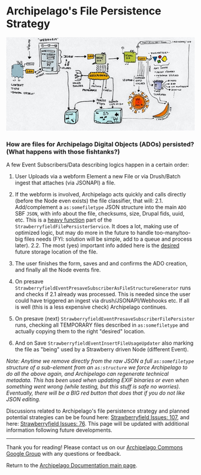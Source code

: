# Archipelago's File Persistence Strategy

![ADOlife](../imgs/ADOlife.jpg)

### How are files for Archipelago Digital Objects (ADOs) persisted? (What happens with those fishtanks?)
A few Event Subscribers/Data describing logics happen in a certain order:

1. User Uploads via a webform Element a new File or via Drush/Batch ingest that attaches (via JSONAPI) a file.

2. If the webform is involved, Archipelago acts quickly and calls directly (before the Node even exists) the file classifier, that will:
 2.1. Add/complement a `as:somefiletype` JSON structure into the main `ADO` SBF `JSON`, with info about the file, checksums, size, Drupal fids, uuid, etc. This is a [heavy function](https://github.com/esmero/strawberryfield/blob/1.0.0-RC1/src/StrawberryfieldFilePersisterService.php#L326) part of the `StrawberryfieldFilePersisterService`. It does a lot, making use of optimized logic, but may do more in the future to handle too-many/too-big files needs (FYI: solution will be simple, add to a queue and process later).
 2.2. The most (yes) important info added here is the [desired](https://github.com/esmero/strawberryfield/blob/1.0.0-RC1/src/StrawberryfieldFilePersisterService.php#L212) future storage location of the file.

3. The user finishes the form, saves and and confirms the ADO creation, and finally all the Node events fire.

4. On presave `StrawberryfieldEventPresaveSubscriberAsFileStructureGenerator` runs and checks if 2.1 already was processed. This is needed since the user could have triggered an ingest via drush/JSONAPI/Webhooks etc. If all is well (this is a less expensive check) Archipelago continues.

5. On presave (next) `StrawberryfieldEventPresaveSubscriberFilePersister` runs, checking all TEMPORARY files described in `as:somefiletype` and actually copying them to the right "desired" location.

6. And on Save `StrawberryfieldEventInsertFileUsageUpdater` also marking the file as "being" used by a Strawberry driven Node (different Event).

_Note: Anytime we remove directly from the raw JSON a full `as:somefiletype` structure of a sub-element from an `as:structure` we force Archipelago to do all the above again, and Archipelago can regenerate technical metadata. This has been used when updating EXIF binaries or even when something went wrong (while testing, but this stuff is safe no worries). Eventually, there will be a BIG red button that does that if you do not like JSON editing._

Discussions related to Archipelago's file persistence strategy and planned potential strategies can be be found here: [Strawberryfield Issues: 107](https://github.com/esmero/strawberryfield/issues/107), and here: [Strawberryfield Issues: 76](https://github.com/esmero/strawberryfield/issues/76). This page will be updated with additional information following future developments.

---

Thank you for reading! Please contact us on our [Archipelago Commons Google Group](https://groups.google.com/forum/#!forum/archipelago-commons) with any questions or feedback.

Return to the [Archipelago Documentation main page](../README.md).
